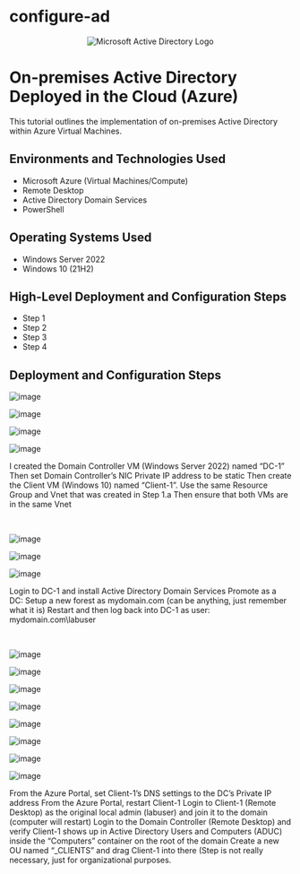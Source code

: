 # configure-ad
<p align="center">
<img src="https://i.imgur.com/pU5A58S.png" alt="Microsoft Active Directory Logo"/>
</p>

<h1>On-premises Active Directory Deployed in the Cloud (Azure)</h1>
This tutorial outlines the implementation of on-premises Active Directory within Azure Virtual Machines.<br />



<h2>Environments and Technologies Used</h2>

- Microsoft Azure (Virtual Machines/Compute)
- Remote Desktop
- Active Directory Domain Services
- PowerShell

<h2>Operating Systems Used </h2>

- Windows Server 2022
- Windows 10 (21H2)

<h2>High-Level Deployment and Configuration Steps</h2>

- Step 1
- Step 2
- Step 3
- Step 4

<h2>Deployment and Configuration Steps</h2>


<p>
  
  ![image](https://github.com/DabneyV/configure-ad/assets/148362429/9ffc3c55-e7ee-4729-874d-59cc4ac6a767)
<p>


![image](https://github.com/DabneyV/configure-ad/assets/148362429/2a9fa049-40c3-40ad-8faf-8f3657a30e87)

![image](https://github.com/DabneyV/configure-ad/assets/148362429/78aca36f-6a92-420a-94cd-569d92dc2ade)


![image](https://github.com/DabneyV/configure-ad/assets/148362429/e977dc29-9d19-4e0e-9d30-4dac08a175cb)



</p>
<p>
I created the Domain Controller VM (Windows Server 2022) named “DC-1”
Then set Domain Controller’s NIC Private IP address to be static
Then create the Client VM (Windows 10) named “Client-1”. Use the same Resource Group and Vnet that was created in Step 1.a
Then ensure that both VMs are in the same Vnet 

</p>
<br />

<p>
  
![image](https://github.com/DabneyV/configure-ad/assets/148362429/cadfb7bd-8f3e-4497-a721-f6e39d094bce)

![image](https://github.com/DabneyV/configure-ad/assets/148362429/06e20bfa-ef5c-425c-8c1c-fc9bfa78a6f4)

![image](https://github.com/DabneyV/configure-ad/assets/148362429/eab1d0f7-83a9-4de8-b8e1-5c757f3be85f)


</p>
<p>
Login to DC-1 and install Active Directory Domain Services
Promote as a DC: Setup a new forest as mydomain.com (can be anything, just remember what it is)
Restart and then log back into DC-1 as user: mydomain.com\labuser
</p>
<br />

<p>

![image](https://github.com/DabneyV/configure-ad/assets/148362429/99bcc706-8927-4cfd-9a50-23edca6fdc66)

 ![image](https://github.com/DabneyV/configure-ad/assets/148362429/c6b268af-c58f-41b8-bd6c-7a81b0501fec)

![image](https://github.com/DabneyV/configure-ad/assets/148362429/f8b5e1a8-6408-4fcf-b440-0f805c219972)

 ![image](https://github.com/DabneyV/configure-ad/assets/148362429/ddfc996c-54f5-4473-bf3e-a458af385407)

![image](https://github.com/DabneyV/configure-ad/assets/148362429/f113ccbd-3664-413b-a0e6-8f5a9366685c)

![image](https://github.com/DabneyV/configure-ad/assets/148362429/c6047076-2a1d-4b3e-b932-6aeb8e268f8a)

![image](https://github.com/DabneyV/configure-ad/assets/148362429/a974389a-8b33-4cbd-bafb-619d875578e2)

![image](https://github.com/DabneyV/configure-ad/assets/148362429/8685cf87-57c4-4462-90a3-bab099d13db5)

</p>
<p>
From the Azure Portal, set Client-1’s DNS settings to the DC’s Private IP address
From the Azure Portal, restart Client-1
Login to Client-1 (Remote Desktop) as the original local admin (labuser) and join it to the domain (computer will restart)
Login to the Domain Controller (Remote Desktop) and verify Client-1 shows up in Active Directory Users and Computers (ADUC) inside the “Computers” container on the root of the domain
Create a new OU named “_CLIENTS” and drag Client-1 into there (Step is not really necessary, just for organizational purposes. 
</p>
<br />
